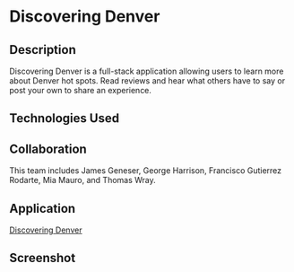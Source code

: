 # Discovering Denver

## Description

Discovering Denver is a full-stack application allowing users to learn more about Denver hot spots. Read reviews and hear what others have to say or post your own to share an experience.

## Technologies Used

## Collaboration

This team includes James Geneser, George Harrison, Francisco Gutierrez Rodarte, Mia Mauro, and Thomas Wray.

## Application

[Discovering Denver]()

## Screenshot
